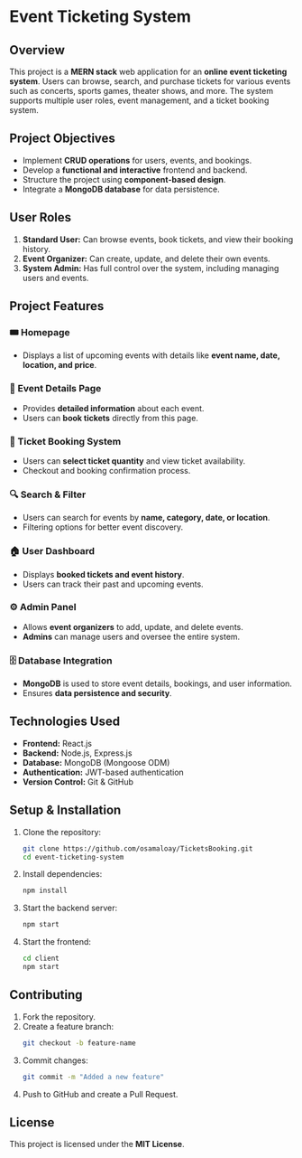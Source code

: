 # Event Ticketing System

## Overview

This project is a **MERN stack** web application for an **online event ticketing system**. Users can browse, search, and purchase tickets for various events such as concerts, sports games, theater shows, and more. The system supports multiple user roles, event management, and a ticket booking system.

## Project Objectives

- Implement **CRUD operations** for users, events, and bookings.
- Develop a **functional and interactive** frontend and backend.
- Structure the project using **component-based design**.
- Integrate a **MongoDB database** for data persistence.

## User Roles

1. **Standard User:** Can browse events, book tickets, and view their booking history.
2. **Event Organizer:** Can create, update, and delete their own events.
3. **System Admin:** Has full control over the system, including managing users and events.

## Project Features

### 🎟️ Homepage

- Displays a list of upcoming events with details like **event name, date, location, and price**.

### 📄 Event Details Page

- Provides **detailed information** about each event.
- Users can **book tickets** directly from this page.

### 🛒 Ticket Booking System

- Users can **select ticket quantity** and view ticket availability.
- Checkout and booking confirmation process.

### 🔍 Search & Filter

- Users can search for events by **name, category, date, or location**.
- Filtering options for better event discovery.

### 🏠 User Dashboard

- Displays **booked tickets and event history**.
- Users can track their past and upcoming events.

### ⚙️ Admin Panel

- Allows **event organizers** to add, update, and delete events.
- **Admins** can manage users and oversee the entire system.

### 🗄️ Database Integration

- **MongoDB** is used to store event details, bookings, and user information.
- Ensures **data persistence and security**.

## Technologies Used

- **Frontend:** React.js
- **Backend:** Node.js, Express.js
- **Database:** MongoDB (Mongoose ODM)
- **Authentication:** JWT-based authentication
- **Version Control:** Git & GitHub

## Setup & Installation

1. Clone the repository:
   ```bash
   git clone https://github.com/osamaloay/TicketsBooking.git
   cd event-ticketing-system
   ```
2. Install dependencies:
   ```bash
   npm install
   ```
3. Start the backend server:
   ```bash
   npm start
   ```
4. Start the frontend:
   ```bash
   cd client
   npm start
   ```

## Contributing

1. Fork the repository.
2. Create a feature branch:
   ```bash
   git checkout -b feature-name
   ```
3. Commit changes:
   ```bash
   git commit -m "Added a new feature"
   ```
4. Push to GitHub and create a Pull Request.

## License

This project is licensed under the **MIT License**.